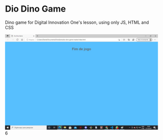 # Dio Dino Game 
Dino game for Digital Innovation One's lesson, using only JS, HTML and CSS

![01](01.jpeg)
 6
